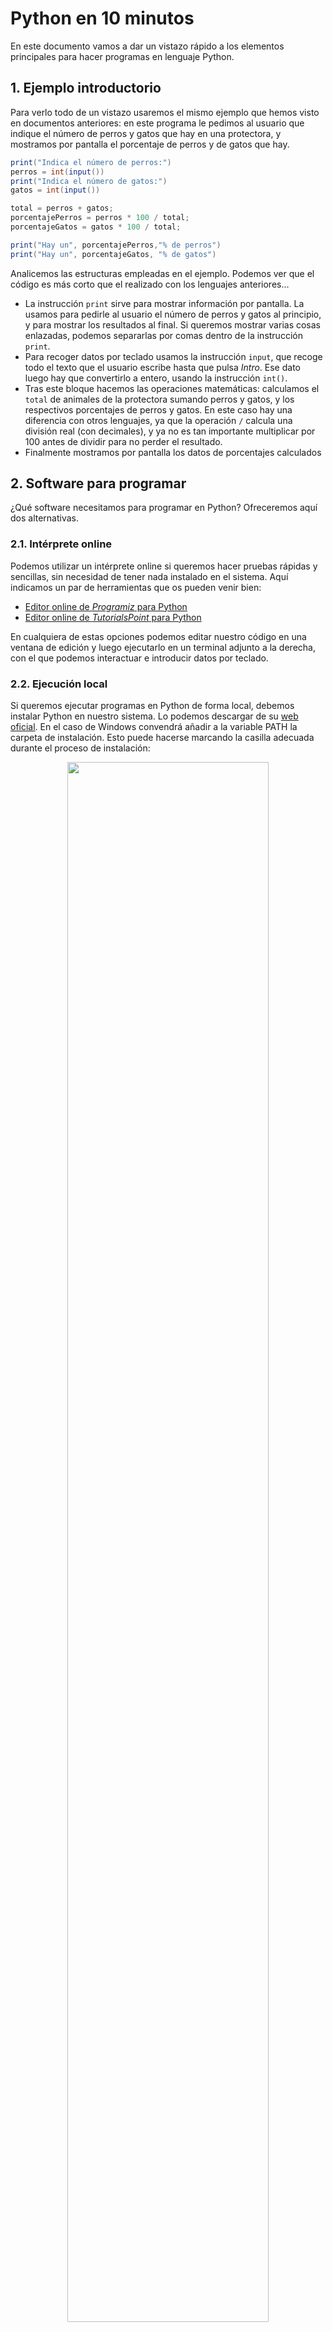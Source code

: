 # Python en 10 minutos

En este documento vamos a dar un vistazo rápido a los elementos principales para hacer programas en lenguaje Python.

## 1. Ejemplo introductorio

Para verlo todo de un vistazo usaremos el mismo ejemplo que hemos visto en documentos anteriores: en este programa le pedimos al usuario que indique el número de perros y gatos que hay en una protectora, y mostramos por pantalla el porcentaje de perros y de gatos que hay.

```cs
print("Indica el número de perros:")
perros = int(input())
print("Indica el número de gatos:")
gatos = int(input())

total = perros + gatos;
porcentajePerros = perros * 100 / total;
porcentajeGatos = gatos * 100 / total;

print("Hay un", porcentajePerros,"% de perros")
print("Hay un", porcentajeGatos, "% de gatos")
```

Analicemos las estructuras empleadas en el ejemplo. Podemos ver que el código es más corto que el realizado con los lenguajes anteriores...

* La instrucción `print` sirve para mostrar información por pantalla. La usamos para pedirle al usuario el número de perros y gatos al principio, y para mostrar los resultados al final. Si queremos mostrar varias cosas enlazadas, podemos separarlas por comas dentro de la instrucción `print`.
* Para recoger datos por teclado usamos la instrucción `input`, que recoge todo el texto que el usuario escribe hasta que pulsa *Intro*. Ese dato luego hay que convertirlo a entero, usando la instrucción `int()`.
* Tras este bloque hacemos las operaciones matemáticas: calculamos el `total` de animales de la protectora sumando perros y gatos, y los respectivos porcentajes de perros y gatos. En este caso hay una diferencia con otros lenguajes, ya que la operación `/` calcula una división real (con decimales), y ya no es tan importante multiplicar por 100 antes de dividir para no perder el resultado. 
* Finalmente mostramos por pantalla los datos de porcentajes calculados

## 2. Software para programar

¿Qué software necesitamos para programar en Python? Ofreceremos aquí dos alternativas.

### 2.1. Intérprete online

Podemos utilizar un intérprete online si queremos hacer pruebas rápidas y sencillas, sin necesidad de tener nada instalado en el sistema. Aquí indicamos un par de herramientas que os pueden venir bien:

<ul>
    <li><a href="https://www.programiz.com/python-programming/online-compiler" target="_blank">Editor online de <em>Programiz</em> para Python</a></li>
    <li><a href="https://www.tutorialspoint.com/online_python_compiler.php" target="_blank">Editor online de <em>TutorialsPoint</em> para Python</a></li>
</ul>

En cualquiera de estas opciones podemos editar nuestro código en una ventana de edición y luego ejecutarlo en un terminal adjunto a la derecha, con el que podemos interactuar e introducir datos por teclado.

### 2.2. Ejecución local

Si queremos ejecutar programas en Python de forma local, debemos instalar Python en nuestro sistema. Lo podemos descargar de su <a href="https://www.python.org/downloads/" target="_blank">web oficial</a>. En el caso de Windows convendrá añadir a la variable PATH la carpeta de instalación. Esto puede hacerse marcando la casilla adecuada durante el proceso de instalación:

<div align="center">
    <img src="https://nachoiborraies.github.io/entornos/img/ED_b1_tema01-05-python.png" width="80%">
</div>

En el caso de **Linux** podemos comprobar si ya lo tenemos instalado en nuestra distribución:

```
python 3 --version
```

Si el comando no se reconoce, podemos instalar Python con este otro comando (en sistemas Ubuntu o similares):

```
sudo apt-get install python3
```

Como editor simple para hacer nuestros programas podemos usar **Geany**, que se puede descargar desde su <a href="https://www.geany.org/" target="_blank">web oficial</a>. Una vez lo tengamos instalado debemos seguir estos pasos:

1. Crear un archivo nuevo y guardarlo como un programa Python. Por ejemplo, podemos copiar el código del ejemplo anterior y guardarlo como *Ejemplo.py*. Esto lo identificará como un archivo de tipo Python, y hará que Geany le asocie el intérprete por defecto.
2. Para ejecutar nuestros programas podemos ir al menú *Construir > Ejecutar* (recuerda que Python es un lenguaje interpretado, no se compila). También podemos usar los botones correspondientes de la barra de herramientas superior.

<div class="ejercicio">
    <p><strong>Ejercicio 1:</strong></p>
    <p>Prueba a compilar y ejecutar el ejemplo anterior de los perros y gatos, y comprueba el resultado que se muestra por pantalla al indicar 30 perros y 20 gatos.</p>
</div>

<div class="ejercicio">
    <p><strong>Ejercicio 2:</strong></p>
    <p>Ahora nuestra protectora añade un tercer tipo de animal: los pájaros. Pide al usuario este nuevo dato y calcula ahora los tres porcentajes.</p>
</div>

<div class="ejercicio">
    <p><strong>Ejercicio 3:</strong></p>
    <p>Escribe un programa que le pida al usuario la nota de 3 exámenes y calcule por pantalla su media (entera).</p>
</div>
